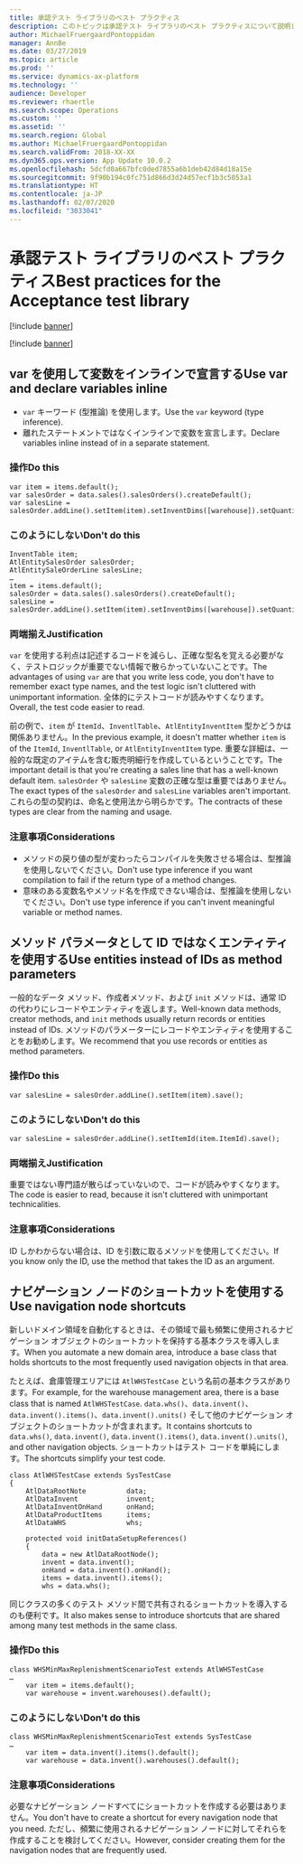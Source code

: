 ```yaml
---
title: 承認テスト ライブラリのベスト プラクティス
description: このトピックは承認テスト ライブラリのベスト プラクティスについて説明します。
author: MichaelFruergaardPontoppidan
manager: AnnBe
ms.date: 03/27/2019
ms.topic: article
ms.prod: ''
ms.service: dynamics-ax-platform
ms.technology: ''
audience: Developer
ms.reviewer: rhaertle
ms.search.scope: Operations
ms.custom: ''
ms.assetid: ''
ms.search.region: Global
ms.author: MichaelFruergaardPontoppidan
ms.search.validFrom: 2018-XX-XX
ms.dyn365.ops.version: App Update 10.0.2
ms.openlocfilehash: 5dcfd0a667bfc0ded7855a6b1deb42d84d18a15e
ms.sourcegitcommit: 9f90b194c0fc751d866d3d24d57ecf1b3c5053a1
ms.translationtype: HT
ms.contentlocale: ja-JP
ms.lasthandoff: 02/07/2020
ms.locfileid: "3033041"
---
```

# <a name="best-practices-for-the-acceptance-test-library"></a><span data-ttu-id="6ac23-103">承認テスト ライブラリのベスト プラクティス</span><span class="sxs-lookup"><span data-stu-id="6ac23-103">Best practices for the Acceptance test library</span></span>

[!include [banner](../includes/banner.md)]

[!include [banner](../includes/preview-banner.md)]


## <a name="use-var-and-declare-variables-inline"></a><span data-ttu-id="6ac23-104">var を使用して変数をインラインで宣言する</span><span class="sxs-lookup"><span data-stu-id="6ac23-104">Use var and declare variables inline</span></span>

+ <span data-ttu-id="6ac23-105">`var` キーワード (型推論) を使用します。</span><span class="sxs-lookup"><span data-stu-id="6ac23-105">Use the `var` keyword (type inference).</span></span>
+ <span data-ttu-id="6ac23-106">離れたステートメントではなくインラインで変数を宣言します。</span><span class="sxs-lookup"><span data-stu-id="6ac23-106">Declare variables inline instead of in a separate statement.</span></span>

### <a name="do-this"></a><span data-ttu-id="6ac23-107">操作</span><span class="sxs-lookup"><span data-stu-id="6ac23-107">Do this</span></span>

```xpp
var item = items.default(); 
var salesOrder = data.sales().salesOrders().createDefault();
var salesLine = salesOrder.addLine().setItem(item).setInventDims([warehouse]).setQuantity(10).save();
```

### <a name="dont-do-this"></a><span data-ttu-id="6ac23-108">このようにしない</span><span class="sxs-lookup"><span data-stu-id="6ac23-108">Don't do this</span></span>

```xpp
InventTable item; 
AtlEntitySalesOrder salesOrder;
AtlEntitySaleOrderLine salesLine;
…
item = items.default(); 
salesOrder = data.sales().salesOrders().createDefault();
salesLine = salesOrder.addLine().setItem(item).setInventDims([warehouse]).setQuantity(10).save();
```

### <a name="justification"></a><span data-ttu-id="6ac23-109">両端揃え</span><span class="sxs-lookup"><span data-stu-id="6ac23-109">Justification</span></span>

<span data-ttu-id="6ac23-110">`var` を使用する利点は記述するコードを減らし、正確な型名を覚える必要がなく、テストロジックが重要でない情報で散らかっていないことです。</span><span class="sxs-lookup"><span data-stu-id="6ac23-110">The advantages of using `var` are that you write less code, you don't have to remember exact type names, and the test logic isn't cluttered with unimportant information.</span></span> <span data-ttu-id="6ac23-111">全体的にテストコードが読みやすくなります。</span><span class="sxs-lookup"><span data-stu-id="6ac23-111">Overall, the test code easier to read.</span></span>

<span data-ttu-id="6ac23-112">前の例で、`item` が `ItemId`、`InventlTable`、`AtlEntityInventItem` 型かどうかは関係ありません。</span><span class="sxs-lookup"><span data-stu-id="6ac23-112">In the previous example, it doesn't matter whether `item` is of the `ItemId`, `InventlTable`, or `AtlEntityInventItem` type.</span></span> <span data-ttu-id="6ac23-113">重要な詳細は、一般的な既定のアイテムを含む販売明細行を作成しているということです。</span><span class="sxs-lookup"><span data-stu-id="6ac23-113">The important detail is that you're creating a sales line that has a well-known default item.</span></span> <span data-ttu-id="6ac23-114">`salesOrder` や `salesLine` 変数の正確な型は重要ではありません。</span><span class="sxs-lookup"><span data-stu-id="6ac23-114">The exact types of the `salesOrder` and `salesLine` variables aren't important.</span></span> <span data-ttu-id="6ac23-115">これらの型の契約は、命名と使用法から明らかです。</span><span class="sxs-lookup"><span data-stu-id="6ac23-115">The contracts of these types are clear from the naming and usage.</span></span>

### <a name="considerations"></a><span data-ttu-id="6ac23-116">注意事項</span><span class="sxs-lookup"><span data-stu-id="6ac23-116">Considerations</span></span>

- <span data-ttu-id="6ac23-117">メソッドの戻り値の型が変わったらコンパイルを失敗させる場合は、型推論を使用しないでください。</span><span class="sxs-lookup"><span data-stu-id="6ac23-117">Don't use type inference if you want compilation to fail if the return type of a method changes.</span></span>
- <span data-ttu-id="6ac23-118">意味のある変数名やメソッド名を作成できない場合は、型推論を使用しないでください。</span><span class="sxs-lookup"><span data-stu-id="6ac23-118">Don't use type inference if you can't invent meaningful variable or method names.</span></span>

## <a name="use-entities-instead-of-ids-as-method-parameters"></a><span data-ttu-id="6ac23-119">メソッド パラメータとして ID ではなくエンティティを使用する</span><span class="sxs-lookup"><span data-stu-id="6ac23-119">Use entities instead of IDs as method parameters</span></span>

<span data-ttu-id="6ac23-120">一般的なデータ メソッド、作成者メソッド、および `init` メソッドは、通常 ID の代わりにレコードやエンティティを返します。</span><span class="sxs-lookup"><span data-stu-id="6ac23-120">Well-known data methods, creator methods, and `init` methods usually return records or entities instead of IDs.</span></span> <span data-ttu-id="6ac23-121">メソッドのパラメーターにレコードやエンティティを使用することをお勧めします。</span><span class="sxs-lookup"><span data-stu-id="6ac23-121">We recommend that you use records or entities as method parameters.</span></span>

### <a name="do-this"></a><span data-ttu-id="6ac23-122">操作</span><span class="sxs-lookup"><span data-stu-id="6ac23-122">Do this</span></span>

```xpp
var salesLine = salesOrder.addLine().setItem(item).save();
```

### <a name="dont-do-this"></a><span data-ttu-id="6ac23-123">このようにしない</span><span class="sxs-lookup"><span data-stu-id="6ac23-123">Don't do this</span></span>

```xpp
var salesLine = salesOrder.addLine().setItemId(item.ItemId).save();
```

### <a name="justification"></a><span data-ttu-id="6ac23-124">両端揃え</span><span class="sxs-lookup"><span data-stu-id="6ac23-124">Justification</span></span>

<span data-ttu-id="6ac23-125">重要ではない専門語が散らばっていないので、コードが読みやすくなります。</span><span class="sxs-lookup"><span data-stu-id="6ac23-125">The code is easier to read, because it isn't cluttered with unimportant technicalities.</span></span>

### <a name="considerations"></a><span data-ttu-id="6ac23-126">注意事項</span><span class="sxs-lookup"><span data-stu-id="6ac23-126">Considerations</span></span>

<span data-ttu-id="6ac23-127">ID しかわからない場合は、ID を引数に取るメソッドを使用してください。</span><span class="sxs-lookup"><span data-stu-id="6ac23-127">If you know only the ID, use the method that takes the ID as an argument.</span></span>

## <a name="use-navigation-node-shortcuts"></a><span data-ttu-id="6ac23-128">ナビゲーション ノードのショートカットを使用する</span><span class="sxs-lookup"><span data-stu-id="6ac23-128">Use navigation node shortcuts</span></span>

<span data-ttu-id="6ac23-129">新しいドメイン領域を自動化するときは、その領域で最も頻繁に使用されるナビゲーション オブジェクトのショートカットを保持する基本クラスを導入します。</span><span class="sxs-lookup"><span data-stu-id="6ac23-129">When you automate a new domain area, introduce a base class that holds shortcuts to the most frequently used navigation objects in that area.</span></span>

<span data-ttu-id="6ac23-130">たとえば、倉庫管理エリアには `AtlWHSTestCase` という名前の基本クラスがあります。</span><span class="sxs-lookup"><span data-stu-id="6ac23-130">For example, for the warehouse management area, there is a base class that is named `AtlWHSTestCase`.</span></span> <span data-ttu-id="6ac23-131">`data.whs()`、`data.invent()`、`data.invent().items()`、`data.invent().units()` そして他のナビゲーション オブジェクトのショートカットが含まれます。</span><span class="sxs-lookup"><span data-stu-id="6ac23-131">It contains shortcuts to `data.whs()`, `data.invent()`, `data.invent().items()`, `data.invent().units()`, and other navigation objects.</span></span> <span data-ttu-id="6ac23-132">ショートカットはテスト コードを単純にします。</span><span class="sxs-lookup"><span data-stu-id="6ac23-132">The shortcuts simplify your test code.</span></span>

```xpp
class AtlWHSTestCase extends SysTestCase
{
    AtlDataRootNote          data;
    AtlDataInvent            invent;
    AtlDataInventOnHand      onHand;
    AtlDataProductItems      items;
    AtlDataWHS               whs;

    protected void initDataSetupReferences()
    {
        data = new AtlDataRootNode();
        invent = data.invent();
        onHand = data.invent().onHand();
        items = data.invent().items();
        whs = data.whs();
```

<span data-ttu-id="6ac23-133">同じクラスの多くのテスト メソッド間で共有されるショートカットを導入するのも便利です。</span><span class="sxs-lookup"><span data-stu-id="6ac23-133">It also makes sense to introduce shortcuts that are shared among many test methods in the same class.</span></span>

### <a name="do-this"></a><span data-ttu-id="6ac23-134">操作</span><span class="sxs-lookup"><span data-stu-id="6ac23-134">Do this</span></span>

```xpp
class WHSMinMaxReplenishmentScenarioTest extends AtlWHSTestCase
…
    var item = items.default(); 
    var warehouse = invent.warehouses().default(); 
```

### <a name="dont-do-this"></a><span data-ttu-id="6ac23-135">このようにしない</span><span class="sxs-lookup"><span data-stu-id="6ac23-135">Don't do this</span></span>

```xpp
class WHSMinMaxReplenishmentScenarioTest extends SysTestCase
…
    var item = data.invent().items().default(); 
    var warehouse = data.invent().warehouses().default(); 
```

### <a name="considerations"></a><span data-ttu-id="6ac23-136">注意事項</span><span class="sxs-lookup"><span data-stu-id="6ac23-136">Considerations</span></span>

<span data-ttu-id="6ac23-137">必要なナビゲーション ノードすべてにショートカットを作成する必要はありません。</span><span class="sxs-lookup"><span data-stu-id="6ac23-137">You don't have to create a shortcut for every navigation node that you need.</span></span> <span data-ttu-id="6ac23-138">ただし、頻繁に使用されるナビゲーション ノードに対してそれらを作成することを検討してください。</span><span class="sxs-lookup"><span data-stu-id="6ac23-138">However, consider creating them for the navigation nodes that are frequently used.</span></span>
